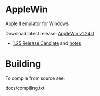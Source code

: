 AppleWin
========

Apple II emulator for Windows

Download latest release: [AppleWin v1.24.0](https://github.com/AppleWin/AppleWin/releases/download/v1.24.0/AppleWin1.24.0.0.zip)

* [1.25 Release Candiate](https://github.com/AppleWin/AppleWin/releases/download/v1.25.0/AppleWin1.25.0.0.zip) and [notes](https://github.com/AppleWin/AppleWin/releases/tag/v1.25.0)


Building
========
To compile from source see:

   docs/compiling.txt
